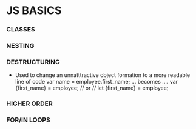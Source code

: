 JS BASICS 
===========

### CLASSES


### NESTING


### DESTRUCTURING 
- Used to change an unnatttractive object formation to a more readable line of code
    var name = employee.first_name;
    ... becomes ....
    var {first_name} = employee; 
        // or // 
    let {first_name} = employee;



### HIGHER ORDER 


### FOR/IN LOOPS